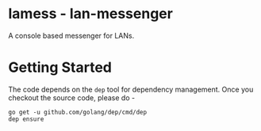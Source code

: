 # **lamess** - lan-messenger
A console based messenger for LANs.

# Getting Started
The code depends on the `dep` tool for dependency management. Once you checkout the source code, please do -
```
go get -u github.com/golang/dep/cmd/dep
dep ensure
```
